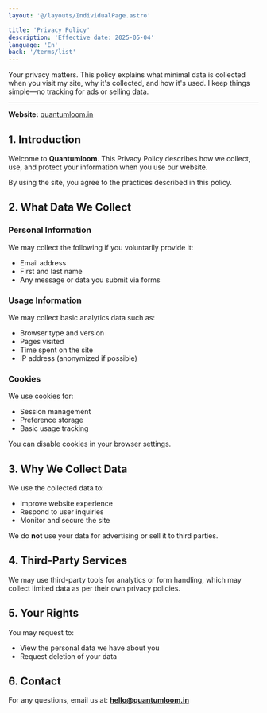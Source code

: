 ```yaml
---
layout: '@/layouts/IndividualPage.astro'

title: 'Privacy Policy'
description: 'Effective date: 2025-05-04'
language: 'En'
back: '/terms/list'
---
```

Your privacy matters. This policy explains what minimal data is collected when you visit my site, why it's collected, and how it's used. I keep things simple—no tracking for ads or selling data.

---

**Website:** [quantumloom.in](https://quantumloom.in)
## 1. Introduction

Welcome to **Quantumloom**. This Privacy Policy describes how we collect, use, and protect your information when you use our website.

By using the site, you agree to the practices described in this policy.

## 2. What Data We Collect

### Personal Information

We may collect the following if you voluntarily provide it:

* Email address
* First and last name
* Any message or data you submit via forms

### Usage Information

We may collect basic analytics data such as:

* Browser type and version
* Pages visited
* Time spent on the site
* IP address (anonymized if possible)

### Cookies

We use cookies for:

* Session management
* Preference storage
* Basic usage tracking

You can disable cookies in your browser settings.

## 3. Why We Collect Data

We use the collected data to:

* Improve website experience
* Respond to user inquiries
* Monitor and secure the site

We do **not** use your data for advertising or sell it to third parties.

## 4. Third-Party Services

We may use third-party tools for analytics or form handling, which may collect limited data as per their own privacy policies.

## 5. Your Rights

You may request to:

* View the personal data we have about you
* Request deletion of your data

## 6. Contact

For any questions, email us at: **[hello@quantumloom.in](mailto:hello@quantumloom.in)**



